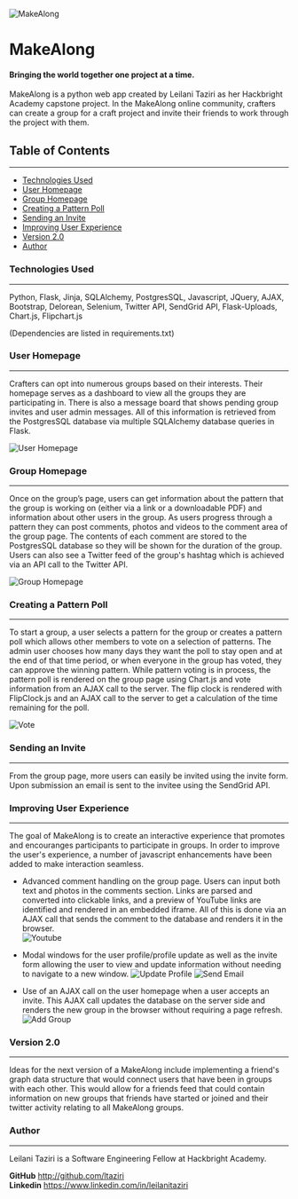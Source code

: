 ![MakeAlong](https://raw.githubusercontent.com/ltaziri/Hackbright-FinalProject/master/static/README_Images/Homepage.png)

# MakeAlong

#### Bringing the world together one project at a time. 
MakeAlong is a python web app created by Leilani Taziri as her Hackbright Academy capstone project. In the MakeAlong online community, crafters can create a group for a craft project and invite their friends to work through the project with them.       

## Table of Contents
---
* [Technologies Used](#technologiesused)
* [User Homepage](#user)
* [Group Homepage](#group)
* [Creating a Pattern Poll](#patternpoll)
* [Sending an Invite](#invite)
* [Improving User Experience](#userexperience)
* [Version 2.0](#v2)
* [Author](#author)

### <a name="technologiesused"></a>Technologies Used 
---
Python, Flask, Jinja, SQLAlchemy, PostgresSQL, Javascript, JQuery, AJAX, Bootstrap, Delorean, Selenium, Twitter API, SendGrid API, Flask-Uploads, Chart.js, Flipchart.js

(Dependencies are listed in requirements.txt)

### <a name="user"></a>User Homepage
---
Crafters can opt into numerous groups based on their interests. Their homepage serves as a dashboard to view all the groups they are participating in. There is also a message board that shows pending group invites and user admin messages. All of this information is retrieved from the PostgresSQL database via multiple SQLAlchemy database queries in Flask. 

![User Homepage](https://raw.githubusercontent.com/ltaziri/Hackbright-FinalProject/master/static/README_Images/User.png)

### <a name="group"></a>Group Homepage
---
Once on the group’s page, users can get information about the pattern that the group is working on (either via a link or a downloadable PDF) and information about other users in the group. As users progress through a pattern they can post comments, photos and videos to the comment area of the group page. The contents of each comment are stored to the PostgresSQL database so they will be shown for the duration of the group. Users can also see a Twitter feed of the group's hashtag which is achieved via an API call to the Twitter API. 

![Group Homepage](https://raw.githubusercontent.com/ltaziri/Hackbright-FinalProject/master/static/README_Images/group.png)

### <a name="patternpoll"></a>Creating a Pattern Poll
---
To start a group, a user selects a pattern for the group or creates a pattern poll which allows other members to vote on a selection of patterns. The admin user chooses how many days they want the poll to stay open and at the end of that time period, or when everyone in the group has voted, they can approve the winning pattern. While pattern voting is in process, the pattern poll is rendered on the group page using Chart.js and vote information from an AJAX call to the server. The flip clock is rendered with FlipClock.js and an AJAX call to the server to get a calculation of the time remaining for the poll. 

![Vote](https://github.com/ltaziri/Hackbright-FinalProject/blob/master/static/README_Images/voting.gif?raw=true)

###  <a name="invite"></a>Sending an Invite
---
From the group page, more users can easily be invited using the invite form. Upon submission an email is sent to the invitee using the SendGrid API. 

###  <a name="userexperience"></a>Improving User Experience
---
The goal of MakeAlong is to create an interactive experience that promotes and encouranges participants to participate in groups. In order to improve the user's experience, a number of javascript enhancements have been added to make interaction seamless. 


* Advanced comment handling on the group page. Users can input both text and photos in the comments section. Links are parsed and converted into clickable links, and a preview of YouTube links are identified and rendered in an embedded iframe. All of this is done via an AJAX call that sends the comment to the database and renders it in the browser.  
![Youtube](https://github.com/ltaziri/Hackbright-FinalProject/blob/master/static/README_Images/Youtube.gif?raw=true)


* Modal windows for the user profile/profile update as well as the invite form allowing the user to view and update information without needing to navigate to a new window. 
![Update Profile](https://github.com/ltaziri/Hackbright-FinalProject/blob/master/static/README_Images/Update_profile.gif?raw=true)
![Send Email](https://github.com/ltaziri/Hackbright-FinalProject/blob/master/static/README_Images/Send_invite.gif?raw=true)


* Use of an AJAX call on the user homepage when a user accepts an invite. This AJAX call updates the database on the server side and renders the new group in the browser without requiring a page refresh. 
![Add Group](https://github.com/ltaziri/Hackbright-FinalProject/blob/master/static/README_Images/Accept_invite.gif?raw=true)



### <a name="v2"></a>Version 2.0
---
Ideas for the next version of a MakeAlong include implementing a friend's graph data structure that would connect users that have been in groups with each other. This would allow for a friends feed that could contain information on new groups that friends have started or joined and their twitter activity relating to all MakeAlong groups. 

### <a name="author"></a>Author
---
Leilani Taziri is a Software Engineering Fellow at Hackbright Academy. 

**GitHub** http://github.com/ltaziri   
**Linkedin** https://www.linkedin.com/in/leilanitaziri
